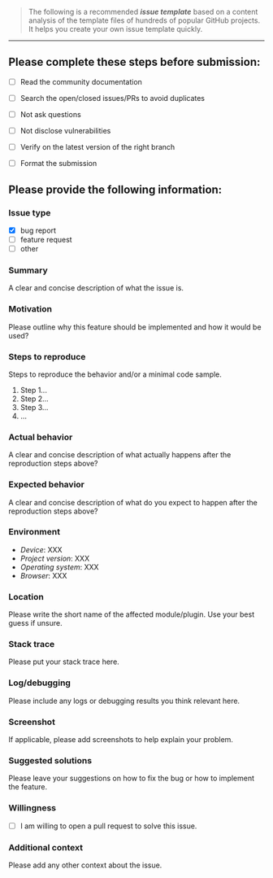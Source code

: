 > The following is a recommended ***issue template*** based on a content analysis of the template files of hundreds of popular GitHub projects. It helps you create your own issue template quickly.


---

<!-- 

Hi! Thanks for taking the time to open an issue and help us make `[Project Name]` better! Be sure to check out how it looks in the Preview tab! 


To make it easier for us to help you, please fill this template carefully. This ensures neither your nor our time is needlessly wasted. If you don't follow the issue template, your issue may be closed. 


Be mindful that [Project name] is maintained by unpaid volunteers, so you might not get a fast response. 

Finally, be nice and have fun! 

-->


## Please complete these steps before submission:

<!-- 

You can check the boxes by putting an `x` inside the brackets.

Failure to follow these guidelines may result in your issue getting closed. So please follow it carefully! 

-->


- [ ] Read the community documentation
<!-- Before making an issue, please make sure to read our community documentation includes "Contributing guideline" [a link to the documentation] and "Code-of-conduct" [a link to the documentation] -->


- [ ] Search the open/closed issues/PRs to avoid duplicates
<!-- Please do not submit a duplicate issue. -->

- [ ] Not ask questions
<!-- Generally, questions about using [Project Name] should be asked in [a link to the right channel]  -->

- [ ] Not disclose vulnerabilities
<!-- For security vulnerabilities, please only send reports to [a email address]. -->

- [ ] Verify on the latest version of the right branch
<!-- Check if the issue has been fixed on the latest `master` branch in the repository. -->

- [ ] Format the submission 
<!-- 
* Please do not end the issue title with a question mark or period.
* Add the package name to issue title(e.g., "XXXX: xxxxxxxxx")
* ...
-->



## Please provide the following information:
<!-- A good issue shouldn't leave others needing to chase you up for more information. Please try to be as detailed as possible in your issue.  -->



<!-- 
// Alternatively, you can add multiple template files per type. E.g.,
"bug_report.md" for reporting bugs and "feature_request.md" for requesting new
features.
-->
### Issue type 
<!--(check one with "x") -->
- [x] bug report
- [ ] feature request
- [ ] other

### Summary 
A clear and concise description of what the issue is. 


### Motivation
<!-- 
// `Motivation` is generally included for feature request.
-->
Please outline why this feature should be implemented and how it would be used?



### Steps to reproduce ## 
Steps to reproduce the behavior and/or a minimal code sample.

1. Step 1...
2. Step 2...
3. Step 3...
4. ...

### Actual behavior 
A clear and concise description of what actually happens after the reproduction steps above?

### Expected behavior
A clear and concise description of what do you expect to happen after the reproduction steps above?



### Environment 
<!-- 
Please include as many relevant details about the environment where you experienced the issue.

The "XXX" are placeholders signifying requests for input. Replace them with your response.
-->

- *Device*: XXX
- *Project version*: XXX
- *Operating system*: XXX
- *Browser*: XXX


### Location
Please write the short name of the affected module/plugin. Use your best guess if unsure.

### Stack trace 
Please put your stack trace here.

### Log/debugging 
Please include any logs or debugging results you think relevant here.

### Screenshot
If applicable, please add screenshots to help explain your problem.


### Suggested solutions
Please leave your suggestions on how to fix the bug or how to implement the feature.



### Willingness 
- [ ] I am willing to open a pull request to solve this issue.

### Additional context
Please add any other context about the issue.



<!--
Thanks! Project maintainers will be around shortly to check it out.
-->